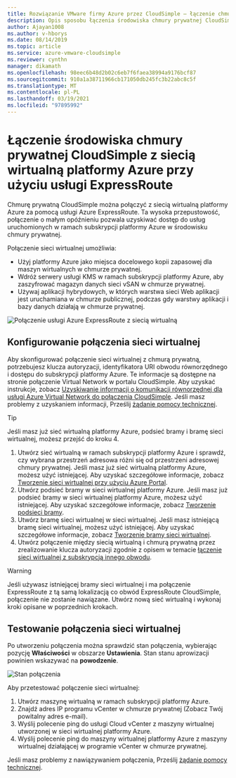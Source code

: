 ```yaml
---
title: Rozwiązanie VMware firmy Azure przez CloudSimple — łączenie chmury prywatnej z siecią platformy Azure przy użyciu usługi ExpressRoute
description: Opis sposobu łączenia środowiska chmury prywatnej CloudSimple z siecią wirtualną platformy Azure przy użyciu usługi ExpressRoute
author: Ajayan1008
ms.author: v-hborys
ms.date: 08/14/2019
ms.topic: article
ms.service: azure-vmware-cloudsimple
ms.reviewer: cynthn
manager: dikamath
ms.openlocfilehash: 98eec6b48d2b02c6eb7f6faea38994a9176bcf87
ms.sourcegitcommit: 910a1a38711966cb171050db245fc3b22abc8c5f
ms.translationtype: MT
ms.contentlocale: pl-PL
ms.lasthandoff: 03/19/2021
ms.locfileid: "97895992"
---
```

# <a name="connect-your-cloudsimple-private-cloud-environment-to-the-azure-virtual-network-using-expressroute"></a>Łączenie środowiska chmury prywatnej CloudSimple z siecią wirtualną platformy Azure przy użyciu usługi ExpressRoute

Chmurę prywatną CloudSimple można połączyć z siecią wirtualną platformy Azure za pomocą usługi Azure ExpressRoute.  Ta wysoka przepustowość, połączenie o małym opóźnieniu pozwala uzyskiwać dostęp do usług uruchomionych w ramach subskrypcji platformy Azure w środowisku chmury prywatnej.

Połączenie sieci wirtualnej umożliwia:

* Użyj platformy Azure jako miejsca docelowego kopii zapasowej dla maszyn wirtualnych w chmurze prywatnej.
* Wdróż serwery usługi KMS w ramach subskrypcji platformy Azure, aby zaszyfrować magazyn danych sieci vSAN w chmurze prywatnej.
* Używaj aplikacji hybrydowych, w których warstwa sieci Web aplikacji jest uruchamiana w chmurze publicznej, podczas gdy warstwy aplikacji i bazy danych działają w chmurze prywatnej.

![Połączenie usługi Azure ExpressRoute z siecią wirtualną](media/cloudsimple-azure-network-connection.png)

## <a name="set-up-a-virtual-network-connection"></a>Konfigurowanie połączenia sieci wirtualnej

Aby skonfigurować połączenie sieci wirtualnej z chmurą prywatną, potrzebujesz klucza autoryzacji, identyfikatora URI obwodu równorzędnego i dostępu do subskrypcji platformy Azure. Te informacje są dostępne na stronie połączenie Virtual Network w portalu CloudSimple. Aby uzyskać instrukcje, zobacz [Uzyskiwanie informacji o komunikacji równorzędnej dla usługi Azure Virtual Network do połączenia CloudSimple](virtual-network-connection.md). Jeśli masz problemy z uzyskaniem informacji, Prześlij <a href="https://portal.azure.com/#blade/Microsoft_Azure_Support/HelpAndSupportBlade/newsupportrequest" target="_blank">żądanie pomocy technicznej</a>.

> [!TIP]
> Jeśli masz już sieć wirtualną platformy Azure, podsieć bramy i bramę sieci wirtualnej, możesz przejść do kroku 4.

1. Utwórz sieć wirtualną w ramach subskrypcji platformy Azure i sprawdź, czy wybrana przestrzeń adresowa różni się od przestrzeni adresowej chmury prywatnej.  Jeśli masz już sieć wirtualną platformy Azure, możesz użyć istniejącej.  Aby uzyskać szczegółowe informacje, zobacz [Tworzenie sieci wirtualnej przy użyciu Azure Portal](../virtual-network/quick-create-portal.md).
2. Utwórz podsieć bramy w sieci wirtualnej platformy Azure.  Jeśli masz już podsieć bramy w sieci wirtualnej platformy Azure, możesz użyć istniejącej. Aby uzyskać szczegółowe informacje, zobacz [Tworzenie podsieci bramy](../expressroute/expressroute-howto-add-gateway-portal-resource-manager.md#create-the-gateway-subnet).
3. Utwórz bramę sieci wirtualnej w sieci wirtualnej.  Jeśli masz istniejącą bramę sieci wirtualnej, możesz użyć istniejącej. Aby uzyskać szczegółowe informacje, zobacz [Tworzenie bramy sieci wirtualnej](../expressroute/expressroute-howto-add-gateway-portal-resource-manager.md#create-the-virtual-network-gateway).
4. Utwórz połączenie między siecią wirtualną i chmurą prywatną przez zrealizowanie klucza autoryzacji zgodnie z opisem w temacie [łączenie sieci wirtualnej z subskrypcją innego obwodu](../expressroute/expressroute-howto-linkvnet-portal-resource-manager.md#connect-a-vnet-to-a-circuit---different-subscription).

> [!WARNING]
> Jeśli używasz istniejącej bramy sieci wirtualnej i ma połączenie ExpressRoute z tą samą lokalizacją co obwód ExpressRoute CloudSimple, połączenie nie zostanie nawiązane.  Utwórz nową sieć wirtualną i wykonaj kroki opisane w poprzednich krokach.

## <a name="test-the-virtual-network-connection"></a>Testowanie połączenia sieci wirtualnej

Po utworzeniu połączenia można sprawdzić stan połączenia, wybierając pozycję **Właściwości** w obszarze **Ustawienia**.  Stan stanu aprowizacji powinien wskazywać na **powodzenie**.

![Stan połączenia](media/azure-expressroute-connection.png)

Aby przetestować połączenie sieci wirtualnej:

1. Utwórz maszynę wirtualną w ramach subskrypcji platformy Azure.
2. Znajdź adres IP programu vCenter w chmurze prywatnej (Zobacz Twój powitalny adres e-mail).
3. Wyślij polecenie ping do usługi Cloud vCenter z maszyny wirtualnej utworzonej w sieci wirtualnej platformy Azure.
4. Wyślij polecenie ping do maszyny wirtualnej platformy Azure z maszyny wirtualnej działającej w programie vCenter w chmurze prywatnej.

Jeśli masz problemy z nawiązywaniem połączenia, Prześlij <a href="https://portal.azure.com/#blade/Microsoft_Azure_Support/HelpAndSupportBlade/newsupportrequest" target="_blank">żądanie pomocy technicznej</a>.
